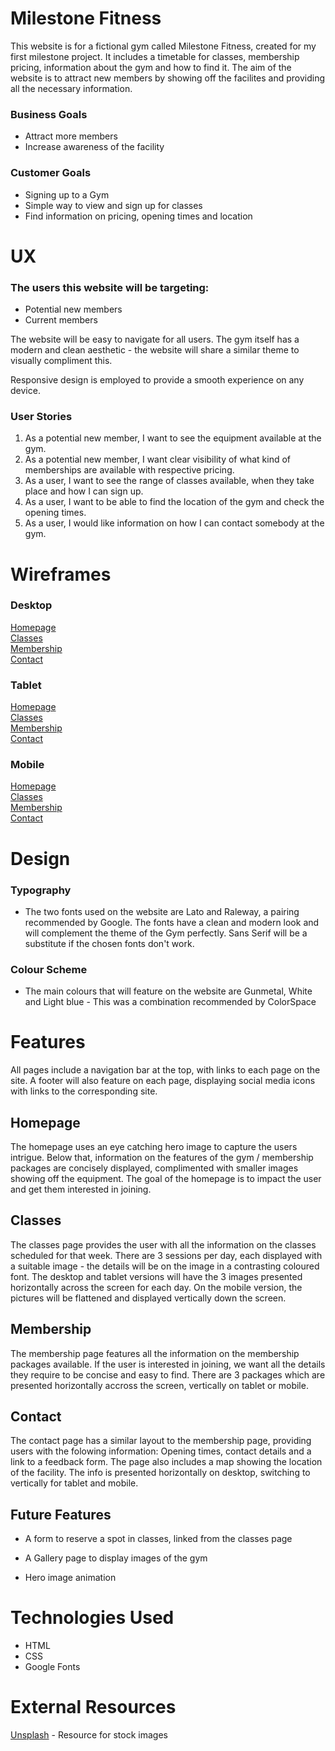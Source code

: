# Milestone Fitness

This website is for a fictional gym called Milestone Fitness, created for my first milestone project. It includes a timetable for classes, membership pricing, information about the gym and how to find it. The aim of the website is to attract new members by showing off the facilites and providing all the necessary information.

### Business Goals
* Attract more members 
* Increase awareness of the facility

### Customer Goals
* Signing up to a Gym
* Simple way to view and sign up for classes
* Find information on pricing, opening times and location

# UX

### The users this website will be targeting:
* Potential new members
* Current members

The website will be easy to navigate for all users. The gym itself has a modern and clean aesthetic - the website will share a similar theme to visually compliment this. 

Responsive design is employed to provide a smooth experience on any device.

### User Stories
1. As a potential new member, I want to see the equipment available at the gym.
2. As a potential new member, I want clear visibility of what kind of memberships are available with respective pricing.
3. As a user, I want to see the range of classes available, when they take place and how I can sign up.
4. As a user, I want to be able to find the location of the gym and check the opening times.
5. As a user, I would like information on how I can contact somebody at the gym.

# Wireframes

### Desktop
[Homepage](docs/wireframes/homepage.png)\
[Classes](docs/wireframes/classes.png)\
[Membership](docs/wireframes/membership.png)\
[Contact](docs/wireframes/contact.png)

### Tablet

[Homepage](docs/wireframes/homepage-tablet.png)\
[Classes](docs/wireframes/classes-tablet.png)\
[Membership](docs/wireframes/membership-tablet.png)\
[Contact](docs/wireframes/contact-tablet.png)

### Mobile

[Homepage](docs/wireframes/homepage-mobile.png)\
[Classes](docs/wireframes/classes-mobile.png)\
[Membership](docs/wireframes/membership-mobile.png)\
[Contact](docs/wireframes/contact-mobile.png)

# Design

### Typography

* The two fonts used on the website are Lato and Raleway, a pairing recommended by Google. The fonts have a clean and modern look and will complement the theme of the Gym perfectly. Sans Serif will be a substitute if the chosen fonts don't work.

### Colour Scheme

* The main colours that will feature on the website are Gunmetal, White and Light blue - This was a combination recommended by ColorSpace

# Features

All pages include a navigation bar at the top, with links to each page on the site. A footer will also feature on each page, displaying social media icons with links to the corresponding site.

## Homepage

The homepage uses an eye catching hero image to capture the users intrigue. Below that, information on the features of the gym / membership packages are concisely displayed, complimented with smaller images showing off the equipment. The goal of the homepage is to impact the user and get them interested in joining. 

## Classes

The classes page provides the user with all the information on the classes scheduled for that week. There are 3 sessions per day, each displayed with a suitable image - the details will be on the image in a contrasting coloured font. The desktop and tablet versions will have the 3 images presented horizontally across the screen for each day. On the mobile version, the pictures will be flattened and displayed vertically down the screen.

## Membership

The membership page features all the information on the membership packages available. If the user is interested in joining, we want all the details they require to be concise and easy to find. There are 3 packages which are presented horizontally accross the screen, vertically on tablet or mobile.

## Contact

The contact page has a similar layout to the membership page, providing users with the folowing information: Opening times, contact details and a link to a feedback form. The page also includes a map showing the location of the facility. The info is presented horizontally on desktop, switching to vertically for tablet and mobile. 

## Future Features

* A form to reserve a spot in classes, linked from the classes page

* A Gallery page to display images of the gym

* Hero image animation

# Technologies Used

* HTML
* CSS
* Google Fonts

# External Resources

[Unsplash](https://unsplash.com/) - Resource for stock images



